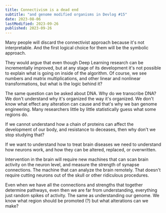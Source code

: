 ```yaml
---
title: Connectivism is a dead end
subtitle: "and genome modified organisms in Devlog #15"
date: 2023-08-06
lastModified: 2023-09-26
published: 2023-09-26
---
```


Many people will discard the connectivist approach because it's not interpretable. And the first logical choice for them will be the symbolic approach.

They would argue that even though Deep Learning research can be incrementally improved, but at any stage of its development it's not possible to explain what is going on inside of the algorithm. Of course, we see numbers and matrix multiplications, and other linear and nonlinear transformations, but what is the logic behind it?

The same question can be asked about DNA. Why do we transcribe DNA? We don't understand why it's organized the way it's organized. We don't know what effect any alteration can cause and that's why we ban genome engineering. Many researchers little by little statistically guess what some regions do.

If we cannot understand how a chain of proteins can affect the development of our body, and resistance to deceases, then why don't we stop studying that?

If we want to understand how to treat brain diseases we need to understand how neurons work, and how they can be altered, replaced, or overwritten.

Intervention in the brain will require new machines that can scan brain activity on the neuron level, and measure the strength of synapse connections. The machine that can analyze the brain remotely. That doesn't require cutting neurons out of the skull or other ridiculous procedures.

Even when we have all the connections and strengths that together determine pathways, even then we are far from understanding, everything just random spikes of activity. The same as understanding our genome. We know what region should be promoted (?) but what alterations can we make?
